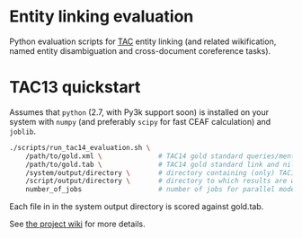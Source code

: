 Entity linking evaluation
=========================

Python evaluation scripts for [TAC](http://www.nist.gov/tac/) entity linking (and related wikification, named entity disambiguation and cross-document coreference tasks).

TAC13 quickstart
================

Assumes that `python` (2.7, with Py3k support soon) is installed on your system with `numpy` (and preferably `scipy` for fast CEAF calculation) and `joblib`.

```bash
./scripts/run_tac14_evaluation.sh \
    /path/to/gold.xml \              # TAC14 gold standard queries/mentions
    /path/to/gold.tab \              # TAC14 gold standard link and nil annotations
    /system/output/directory \       # directory containing (only) TAC14 system output files
    /script/output/directory \       # directory to which results are written
    number_of_jobs                   # number of jobs for parallel mode
```

Each file in in the system output directory is scored against gold.tab.

See [the project wiki](../../wiki) for more details.
